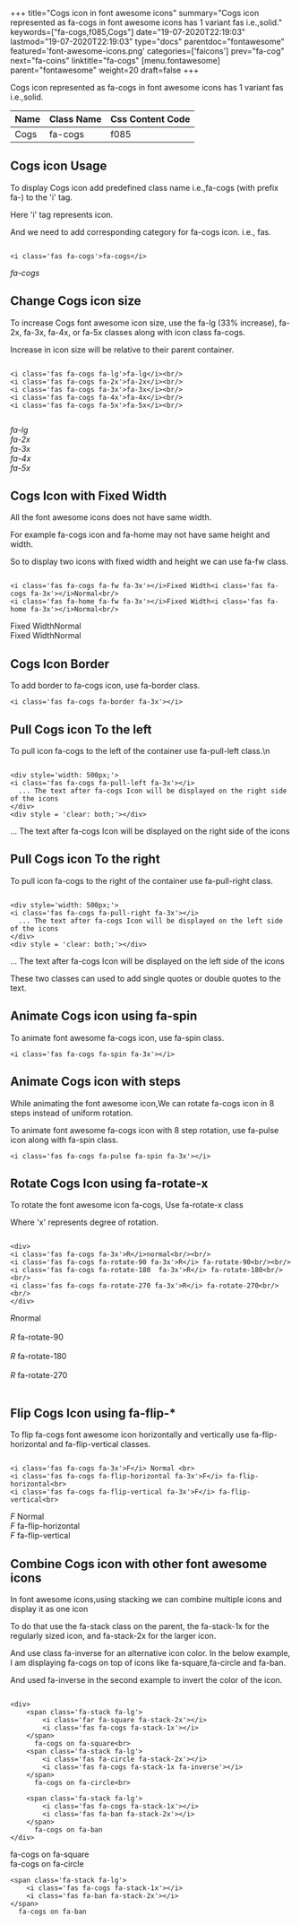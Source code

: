 +++
title="Cogs icon in font awesome icons"
summary="Cogs icon represented as fa-cogs in font awesome icons has 1 variant fas i.e.,solid."
keywords=["fa-cogs,f085,Cogs"]
date="19-07-2020T22:19:03"
lastmod="19-07-2020T22:19:03"
type="docs"
parentdoc="fontawesome"
featured='font-awesome-icons.png'
categories=['faicons']
prev="fa-cog"
next="fa-coins"
linktitle="fa-cogs"
[menu.fontawesome]
parent="fontawesome"
weight=20
draft=false
+++


Cogs icon represented as fa-cogs in font awesome icons has 1 variant fas i.e.,solid.

<div class='table-responsive'><table class='table'><thead><tr><th>Name</th><th>Class Name</th><th>Css Content Code</th></tr></thead><tbody><tr><td>Cogs</td><td>fa-cogs</td><td>f085</td></tr></tbody></table></div>



## Cogs icon Usage

To display Cogs icon add predefined class name i.e.,fa-cogs (with prefix fa-) to the 'i' tag.

Here 'i' tag represents icon.

And we need to add corresponding category for fa-cogs icon. i.e., fas.


```

<i class='fas fa-cogs'>fa-cogs</i>
```

<i class='fas fa-cogs'>fa-cogs</i>




## Change Cogs icon size
To increase Cogs font awesome icon size, use the fa-lg (33% increase), fa-2x, fa-3x, fa-4x, or fa-5x classes along with icon class fa-cogs.

Increase in icon size will be relative to their parent container. 

```

<i class='fas fa-cogs fa-lg'>fa-lg</i><br/>
<i class='fas fa-cogs fa-2x'>fa-2x</i><br/>
<i class='fas fa-cogs fa-3x'>fa-3x</i><br/>
<i class='fas fa-cogs fa-4x'>fa-4x</i><br/>
<i class='fas fa-cogs fa-5x'>fa-5x</i><br/>
            
```

<i class='fas fa-cogs fa-lg'>fa-lg</i><br/>
<i class='fas fa-cogs fa-2x'>fa-2x</i><br/>
<i class='fas fa-cogs fa-3x'>fa-3x</i><br/>
<i class='fas fa-cogs fa-4x'>fa-4x</i><br/>
<i class='fas fa-cogs fa-5x'>fa-5x</i><br/>
            



## Cogs Icon with Fixed Width 

All the font awesome icons does not have same width.

For example fa-cogs icon and fa-home may not have same height and width.

So to display two icons with fixed width and height we can use fa-fw class.


```

<i class='fas fa-cogs fa-fw fa-3x'></i>Fixed Width<i class='fas fa-cogs fa-3x'></i>Normal<br/>
<i class='fas fa-home fa-fw fa-3x'></i>Fixed Width<i class='fas fa-home fa-3x'></i>Normal<br/>
```

<i class='fas fa-cogs fa-fw fa-3x'></i>Fixed Width<i class='fas fa-cogs fa-3x'></i>Normal<br/>
<i class='fas fa-home fa-fw fa-3x'></i>Fixed Width<i class='fas fa-home fa-3x'></i>Normal<br/>



## Cogs Icon Border 

To add border to fa-cogs icon, use fa-border class.


```
<i class='fas fa-cogs fa-border fa-3x'></i>

```
<i class='fas fa-cogs fa-border fa-3x'></i>





## Pull Cogs icon To the left

To pull icon fa-cogs to the left of the container use fa-pull-left class.\n

```

<div style='width: 500px;'>
<i class='fas fa-cogs fa-pull-left fa-3x'></i>
  ... The text after fa-cogs Icon will be displayed on the right side of the icons
</div>
<div style = 'clear: both;'></div>
```

<div style='width: 500px;'>
<i class='fas fa-cogs fa-pull-left fa-3x'></i>
  ... The text after fa-cogs Icon will be displayed on the right side of the icons
</div>
<div style = 'clear: both;'></div>




## Pull Cogs icon To the right
To pull icon fa-cogs to the right of the container use fa-pull-right class.

```

<div style='width: 500px;'>
<i class='fas fa-cogs fa-pull-right fa-3x'></i>
  ... The text after fa-cogs Icon will be displayed on the left side of the icons
</div>
<div style = 'clear: both;'></div>
```

<div style='width: 500px;'>
<i class='fas fa-cogs fa-pull-right fa-3x'></i>
  ... The text after fa-cogs Icon will be displayed on the left side of the icons
</div>
<div style = 'clear: both;'></div>

These two classes can used to add single quotes or double quotes to the text.


## Animate Cogs icon using fa-spin
To animate font awesome fa-cogs icon, use fa-spin class.

```
<i class='fas fa-cogs fa-spin fa-3x'></i>
```
<i class='fas fa-cogs fa-spin fa-3x'></i>




## Animate Cogs icon with steps
While animating the font awesome icon,We can rotate fa-cogs icon in 8 steps instead of uniform rotation.

To animate font awesome fa-cogs icon with 8 step rotation, use fa-pulse icon along with fa-spin class.


```
<i class='fas fa-cogs fa-pulse fa-spin fa-3x'></i>

```
<i class='fas fa-cogs fa-pulse fa-spin fa-3x'></i>





## Rotate Cogs Icon using fa-rotate-x
To rotate the font awesome icon fa-cogs, Use fa-rotate-x class

Where 'x' represents degree of rotation.


```

<div>
<i class='fas fa-cogs fa-3x'>R</i>normal<br/><br/>
<i class='fas fa-cogs fa-rotate-90 fa-3x'>R</i> fa-rotate-90<br/><br/> 
<i class='fas fa-cogs fa-rotate-180  fa-3x'>R</i> fa-rotate-180<br/><br/> 
<i class='fas fa-cogs fa-rotate-270 fa-3x'>R</i> fa-rotate-270<br/><br/>
</div>
```

<div>
<i class='fas fa-cogs fa-3x'>R</i>normal<br/><br/>
<i class='fas fa-cogs fa-rotate-90 fa-3x'>R</i> fa-rotate-90<br/><br/> 
<i class='fas fa-cogs fa-rotate-180  fa-3x'>R</i> fa-rotate-180<br/><br/> 
<i class='fas fa-cogs fa-rotate-270 fa-3x'>R</i> fa-rotate-270<br/><br/>
</div>




## Flip Cogs Icon using fa-flip-*
To flip fa-cogs font awesome icon horizontally and vertically use fa-flip-horizontal and fa-flip-vertical classes. 

```

<i class='fas fa-cogs fa-3x'>F</i> Normal <br>
<i class='fas fa-cogs fa-flip-horizontal fa-3x'>F</i> fa-flip-horizontal<br>
<i class='fas fa-cogs fa-flip-vertical fa-3x'>F</i> fa-flip-vertical<br>
```

<i class='fas fa-cogs fa-3x'>F</i> Normal <br>
<i class='fas fa-cogs fa-flip-horizontal fa-3x'>F</i> fa-flip-horizontal<br>
<i class='fas fa-cogs fa-flip-vertical fa-3x'>F</i> fa-flip-vertical<br>




## Combine Cogs icon with other font awesome icons
In font awesome icons,using stacking we can combine multiple icons and display it as one icon 

To do that use the fa-stack class on the parent, the fa-stack-1x for the regularly sized icon, and fa-stack-2x for the larger icon.

And use class fa-inverse for an alternative icon color. 
In the below example, I am displaying fa-cogs on top of icons like fa-square,fa-circle and fa-ban.

And used fa-inverse in the second example to invert the color of the icon.

```

<div>
    <span class='fa-stack fa-lg'>
        <i class='far fa-square fa-stack-2x'></i>
        <i class='fas fa-cogs fa-stack-1x'></i>
    </span>
      fa-cogs on fa-square<br>
    <span class='fa-stack fa-lg'>
        <i class='fas fa-circle fa-stack-2x'></i>
        <i class='fas fa-cogs fa-stack-1x fa-inverse'></i>
    </span>
      fa-cogs on fa-circle<br>

    <span class='fa-stack fa-lg'>
        <i class='fas fa-cogs fa-stack-1x'></i>
        <i class='fas fa-ban fa-stack-2x'></i>
    </span>
      fa-cogs on fa-ban
</div>
```

<div>
    <span class='fa-stack fa-lg'>
        <i class='far fa-square fa-stack-2x'></i>
        <i class='fas fa-cogs fa-stack-1x'></i>
    </span>
      fa-cogs on fa-square<br>
    <span class='fa-stack fa-lg'>
        <i class='fas fa-circle fa-stack-2x'></i>
        <i class='fas fa-cogs fa-stack-1x fa-inverse'></i>
    </span>
      fa-cogs on fa-circle<br>

    <span class='fa-stack fa-lg'>
        <i class='fas fa-cogs fa-stack-1x'></i>
        <i class='fas fa-ban fa-stack-2x'></i>
    </span>
      fa-cogs on fa-ban
</div>






